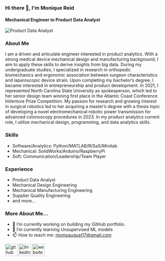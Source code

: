 ### Hi there 👋, I'm Monique Reid
#### Mechanical Engineer to Product Data Analyst
![Product Data Analyst](https://github.com/principalscientist/principalscientist/blob/main/Orange%20And%20Blue%20Modern%20Professional%20Construction%20Banner%20Design.png.PNG)

### About Me
I am a driven and articulate engineer interested in product analytics. With a strong medical device mechanical design and manufacturing background, I aim to apply these skills to derive insights from big data. During my undergraduate studies, I specialized in research in orthopedic biomechanics and ergonomic association between surgeon characteristics and laparoscopic device strain. Upon completing my bachelor’s degree, I became interested in entrepreneurship and product development. In 2021, I represented North Carolina State University as spokesperson, which led to her senior design team winning first place in the Atlantic Coast Conference InVenture Prize Competition. My passion for research and growing interest in surgical robotics led to her acquiring a master’s degree with a thesis topic of developing a novel electromechanical robotic power transmission for advanced colonoscopy procedures in 2023. In my product analytics current role, I utilize mechanical design, programming, and data analytics skills.

### Skills
* Software/Analytics: Python/MATLAB/R/SaS/Minitab
* Mechanical: SolidWorks/Arduino/RaspberryPi
* Soft: Communication/Leadership/Team Player

### Experience 
* Product Data Analyst
* Mechanical Design Engineering
* Mechanical Manufacturing Engineering
* Supplier Quality Engineering 
* and more...

### More About Me...
* 🔭 I’m currently working on building my GitHub portfolio. 
* 🌱 I’m currently learning Unsupervised ML models 
* 📫 How to reach me: momoaugust17@gmail.com  


[<img src='https://cdn.jsdelivr.net/npm/simple-icons@3.0.1/icons/github.svg' alt='github' height='40'>](https://github.com/principalscientist)  [<img src='https://cdn.jsdelivr.net/npm/simple-icons@3.0.1/icons/linkedin.svg' alt='linkedin' height='40'>](https://www.linkedin.com/in/www.linkedin.com/in/reidmonique/)  [<img src='https://cdn.jsdelivr.net/npm/simple-icons@3.0.1/icons/icloud.svg' alt='website' height='40'>](https://principalscientist.github.io/)  

